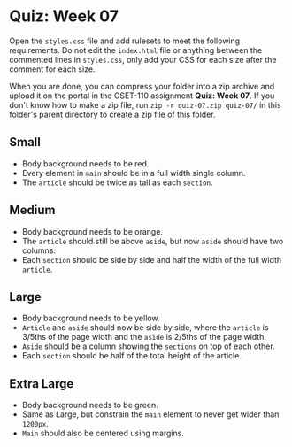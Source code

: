 # Quiz: Week 07

Open the `styles.css` file and add rulesets to meet the following requirements. Do not edit the `index.html` file or anything between the commented lines in `styles.css`, only add your CSS for each size after the comment for each size.

When you are done, you can compress your folder into a zip archive and upload it on the portal in the CSET-110 assignment **Quiz: Week 07**. If you don't know how to make a zip file, run `zip -r quiz-07.zip quiz-07/` in this folder's parent directory to create a zip file of this folder.


## Small

- Body background needs to be red.
- Every element in `main` should be in a full width single column.
- The `article` should be twice as tall as each `section`.


## Medium

- Body background needs to be orange.
- The `article` should still be above `aside`, but now `aside` should have two columns.
- Each `section` should be side by side and half the width of the full width `article`.


## Large

- Body background needs to be yellow.
- `Article` and `aside` should now be side by side, where the `article` is 3/5ths of the page width and the `aside` is 2/5ths of the page width.
- `Aside` should be a column showing the `sections` on top of each other.
- Each `section` should be half of the total height of the article.


## Extra Large

- Body background needs to be green.
- Same as Large, but constrain the `main` element to never get wider than `1200px`.
- `Main` should also be centered using margins.

